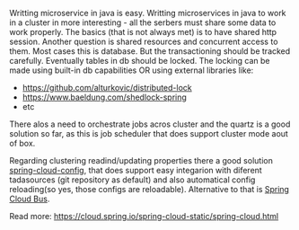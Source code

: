 Writting microservice in java is easy.
Writting microservices in java to work in a cluster in more interesting - all the serbers must share some data to work properly. The basics (that is not always met) is to have shared http session. 
Another question is shared resources and concurrent access to them. Most cases this is database. But the transactioning should be tracked carefully. Eventually tables in db should be locked. The locking can be made using built-in db capabilities OR using external libraries like:
- https://github.com/alturkovic/distributed-lock
- https://www.baeldung.com/shedlock-spring
- etc

There alos a need to orchestrate jobs acros cluster and the quartz is a good solution so far, as this is job scheduler that does support cluster mode aout of box.

Regarding clustering readind/updating properties there a good solution [spring-cloud-config](https://docs.spring.io/spring-cloud-config/docs/current/reference/html/), that does support easy integarion with diferent tadasources (git repository as default) and also automatical config reloading(so yes, those configs are reloadable).
Alternative to that is [Spring Cloud Bus](https://cloud.spring.io/spring-cloud-bus/reference/html/).

Read more: https://cloud.spring.io/spring-cloud-static/spring-cloud.html
